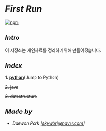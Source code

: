 # *First Run*
[![npm](https://img.shields.io/badge/start%20%3A-18.09.20-orange.svg)]()
 
 ## *Intro*
 이 저장소는 개인자료를 정리하기위해 만들어졌습니다.

## *Index*
 **1. [python](https://github.com/MoochiPark/first-run/tree/master/JTP)**(Jump to Python)

~~2. java~~

~~3. datastructure~~


## *Made by*
 - *Daewon Park* *[<skywbrj@naver.com>]*
